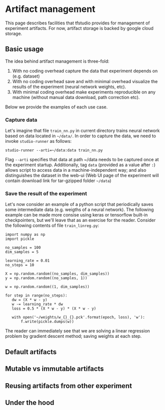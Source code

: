 # Artifact management

This page describes facilities that tfstudio provides for management of experiment artifacts. 
For now, artifact storage is backed by google cloud storage. 

## Basic usage
The idea behind artifact management is three-fold:
1. With no coding overhead capture the data that experiment depends on (e.g. dataset)
2. With no coding overhead save and with minimal overhead visualize the results of the experiment (neural network weights, etc).
3. With minimal coding overhead make experiments reproducible on any machine (without manual data download, path correction etc).

Below we provide the examples of each use case. 

### Capture data 
Let's imagine that file `train_nn.py` in current directory trains neural network based on data located in `~/data/`. In order to capture the data, we need to invoke `studio-runner` as follows:

    studio-runner --arti=~/data:data train_nn.py

Flag `--arti` specifies that data at path ~/data needs to be captured once at the experiment startup. Additionally, tag `data` (provided as a value after `:`) allows script to access data
in a machine-independent way; and also distinguishes the dataset in the web-ui (Web UI page of the experiment will contain download link for tar-gzipped folder `~/data`)

### Save the result of the experiment 
Let's now consider an example of a python script that periodically saves some intermediate data (e.g. weigths of a neural network). The following example can be made more consise using 
keras or tensorflow built-in checkpointers, but we'll leave that as an exercise for the reader. 
Consider the following contents of file `train_linreg.py`:
    
    import numpy as np
    import pickle
    
    no_samples = 100
    dim_samples = 5

    learning_rate = 0.01
    no_steps = 10

    X = np.random.random((no_samples, dim_samples))
    y = np.random.random((no_samples, 1))

    w = np.random.random((1, dim_samples))

    for step in range(no_steps):
       dw = (X * w - y)
       w -= learning_rate * dw  
       loss = 0.5 * (X * w - y) * (X * w - y)
        
       with open('~/weights/w_{}_{}.pck'.format(epoch, loss), 'w'):
           f.write(pickle.dumps(w))
       

The reader can immediately see that we are solving a linear regression problem by gradient descent method; saving weights at each step. 


## Default artifacts

## Mutable vs immutable artifacts

## Reusing artifacts from other experiment

## Under the hood
